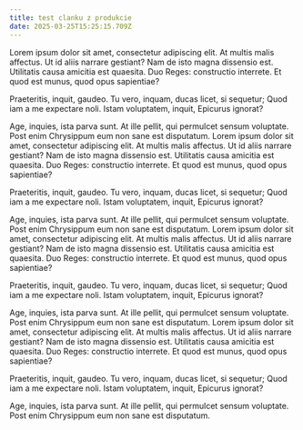 ```yaml
---
title: test clanku z produkcie
date: 2025-03-25T15:25:15.709Z
---
```

Lorem ipsum dolor sit amet, consectetur adipiscing elit. At multis malis affectus. Ut id aliis narrare gestiant? Nam de isto magna dissensio est. Utilitatis causa amicitia est quaesita. Duo Reges: constructio interrete. Et quod est munus, quod opus sapientiae? 

Praeteritis, inquit, gaudeo. Tu vero, inquam, ducas licet, si sequetur; Quod iam a me expectare noli. Istam voluptatem, inquit, Epicurus ignorat? 

Age, inquies, ista parva sunt. At ille pellit, qui permulcet sensum voluptate. Post enim Chrysippum eum non sane est disputatum. Lorem ipsum dolor sit amet, consectetur adipiscing elit. At multis malis affectus. Ut id aliis narrare gestiant? Nam de isto magna dissensio est. Utilitatis causa amicitia est quaesita. Duo Reges: constructio interrete. Et quod est munus, quod opus sapientiae? 

Praeteritis, inquit, gaudeo. Tu vero, inquam, ducas licet, si sequetur; Quod iam a me expectare noli. Istam voluptatem, inquit, Epicurus ignorat? 

Age, inquies, ista parva sunt. At ille pellit, qui permulcet sensum voluptate. Post enim Chrysippum eum non sane est disputatum. Lorem ipsum dolor sit amet, consectetur adipiscing elit. At multis malis affectus. Ut id aliis narrare gestiant? Nam de isto magna dissensio est. Utilitatis causa amicitia est quaesita. Duo Reges: constructio interrete. Et quod est munus, quod opus sapientiae? 

Praeteritis, inquit, gaudeo. Tu vero, inquam, ducas licet, si sequetur; Quod iam a me expectare noli. Istam voluptatem, inquit, Epicurus ignorat? 

Age, inquies, ista parva sunt. At ille pellit, qui permulcet sensum voluptate. Post enim Chrysippum eum non sane est disputatum. Lorem ipsum dolor sit amet, consectetur adipiscing elit. At multis malis affectus. Ut id aliis narrare gestiant? Nam de isto magna dissensio est. Utilitatis causa amicitia est quaesita. Duo Reges: constructio interrete. Et quod est munus, quod opus sapientiae? 

Praeteritis, inquit, gaudeo. Tu vero, inquam, ducas licet, si sequetur; Quod iam a me expectare noli. Istam voluptatem, inquit, Epicurus ignorat? 

Age, inquies, ista parva sunt. At ille pellit, qui permulcet sensum voluptate. Post enim Chrysippum eum non sane est disputatum.